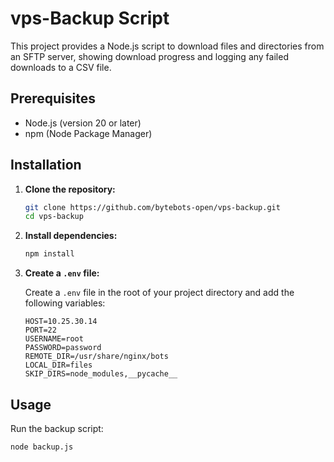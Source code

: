# vps-Backup Script

This project provides a Node.js script to download files and directories from an SFTP server, showing download progress and logging any failed downloads to a CSV file.

## Prerequisites

- Node.js (version 20 or later)
- npm (Node Package Manager)

## Installation

1. **Clone the repository:**

    ```bash
    git clone https://github.com/bytebots-open/vps-backup.git
    cd vps-backup
    ```

2. **Install dependencies:**

    ```bash
    npm install
    ```

3. **Create a `.env` file:**

    Create a `.env` file in the root of your project directory and add the following variables:

    ```env
    HOST=10.25.30.14
    PORT=22
    USERNAME=root
    PASSWORD=password
    REMOTE_DIR=/usr/share/nginx/bots
    LOCAL_DIR=files
    SKIP_DIRS=node_modules,__pycache__
    ```


## Usage

Run the backup script:

```bash
node backup.js